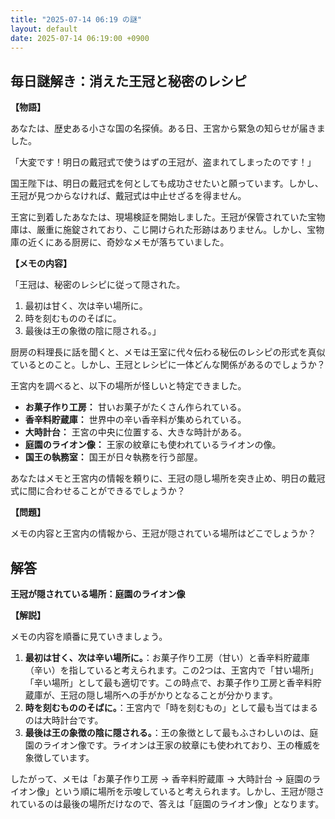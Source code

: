 ```yaml
---
title: "2025-07-14 06:19 の謎"
layout: default
date: 2025-07-14 06:19:00 +0900
---
```

## 毎日謎解き：消えた王冠と秘密のレシピ

**【物語】**

あなたは、歴史ある小さな国の名探偵。ある日、王宮から緊急の知らせが届きました。

「大変です！明日の戴冠式で使うはずの王冠が、盗まれてしまったのです！」

国王陛下は、明日の戴冠式を何としても成功させたいと願っています。しかし、王冠が見つからなければ、戴冠式は中止せざるを得ません。

王宮に到着したあなたは、現場検証を開始しました。王冠が保管されていた宝物庫は、厳重に施錠されており、こじ開けられた形跡はありません。しかし、宝物庫の近くにある厨房に、奇妙なメモが落ちていました。

**【メモの内容】**

「王冠は、秘密のレシピに従って隠された。
1. 最初は甘く、次は辛い場所に。
2. 時を刻むもののそばに。
3. 最後は王の象徴の陰に隠される。」

厨房の料理長に話を聞くと、メモは王室に代々伝わる秘伝のレシピの形式を真似ているとのこと。しかし、王冠とレシピに一体どんな関係があるのでしょうか？

王宮内を調べると、以下の場所が怪しいと特定できました。

*   **お菓子作り工房：** 甘いお菓子がたくさん作られている。
*   **香辛料貯蔵庫：** 世界中の辛い香辛料が集められている。
*   **大時計台：** 王宮の中央に位置する、大きな時計がある。
*   **庭園のライオン像：** 王家の紋章にも使われているライオンの像。
*   **国王の執務室：** 国王が日々執務を行う部屋。

あなたはメモと王宮内の情報を頼りに、王冠の隠し場所を突き止め、明日の戴冠式に間に合わせることができるでしょうか？

**【問題】**

メモの内容と王宮内の情報から、王冠が隠されている場所はどこでしょうか？

## 解答

**王冠が隠されている場所：庭園のライオン像**

**【解説】**

メモの内容を順番に見ていきましょう。

1.  **最初は甘く、次は辛い場所に。**：お菓子作り工房（甘い）と香辛料貯蔵庫（辛い）を指していると考えられます。この2つは、王宮内で「甘い場所」「辛い場所」として最も適切です。この時点で、お菓子作り工房と香辛料貯蔵庫が、王冠の隠し場所への手がかりとなることが分かります。
2.  **時を刻むもののそばに。**：王宮内で「時を刻むもの」として最も当てはまるのは大時計台です。
3.  **最後は王の象徴の陰に隠される。**：王の象徴として最もふさわしいのは、庭園のライオン像です。ライオンは王家の紋章にも使われており、王の権威を象徴しています。

したがって、メモは「お菓子作り工房 → 香辛料貯蔵庫 → 大時計台 → 庭園のライオン像」という順に場所を示唆していると考えられます。しかし、王冠が隠されているのは最後の場所だけなので、答えは「庭園のライオン像」となります。
